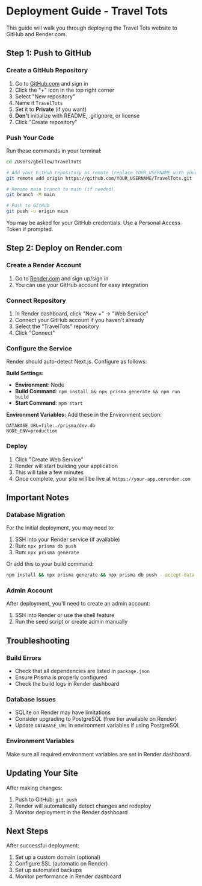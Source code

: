 # Deployment Guide - Travel Tots

This guide will walk you through deploying the Travel Tots website to GitHub and Render.com.

## Step 1: Push to GitHub

### Create a GitHub Repository

1. Go to [GitHub.com](https://github.com) and sign in
2. Click the "+" icon in the top right corner
3. Select "New repository"
4. Name it `TravelTots`
5. Set it to **Private** (if you want)
6. **Don't** initialize with README, .gitignore, or license
7. Click "Create repository"

### Push Your Code

Run these commands in your terminal:

```bash
cd /Users/gbellew/TravelTots

# Add your GitHub repository as remote (replace YOUR_USERNAME with your GitHub username)
git remote add origin https://github.com/YOUR_USERNAME/TravelTots.git

# Rename main branch to main (if needed)
git branch -M main

# Push to GitHub
git push -u origin main
```

You may be asked for your GitHub credentials. Use a Personal Access Token if prompted.

## Step 2: Deploy on Render.com

### Create a Render Account

1. Go to [Render.com](https://render.com) and sign up/sign in
2. You can use your GitHub account for easy integration

### Connect Repository

1. In Render dashboard, click "New +" → "Web Service"
2. Connect your GitHub account if you haven't already
3. Select the "TravelTots" repository
4. Click "Connect"

### Configure the Service

Render should auto-detect Next.js. Configure as follows:

**Build Settings:**
- **Environment**: Node
- **Build Command**: `npm install && npx prisma generate && npm run build`
- **Start Command**: `npm start`

**Environment Variables:**
Add these in the Environment section:

```
DATABASE_URL=file:./prisma/dev.db
NODE_ENV=production
```

### Deploy

1. Click "Create Web Service"
2. Render will start building your application
3. This will take a few minutes
4. Once complete, your site will be live at `https://your-app.onrender.com`

## Important Notes

### Database Migration

For the initial deployment, you may need to:
1. SSH into your Render service (if available)
2. Run: `npx prisma db push`
3. Run: `npx prisma generate`

Or add this to your build command:
```bash
npm install && npx prisma generate && npx prisma db push --accept-data-loss && npm run build
```

### Admin Account

After deployment, you'll need to create an admin account:
1. SSH into Render or use the shell feature
2. Run the seed script or create admin manually

## Troubleshooting

### Build Errors
- Check that all dependencies are listed in `package.json`
- Ensure Prisma is properly configured
- Check the build logs in Render dashboard

### Database Issues
- SQLite on Render may have limitations
- Consider upgrading to PostgreSQL (free tier available on Render)
- Update `DATABASE_URL` in environment variables if using PostgreSQL

### Environment Variables
Make sure all required environment variables are set in Render dashboard.

## Updating Your Site

After making changes:
1. Push to GitHub: `git push`
2. Render will automatically detect changes and redeploy
3. Monitor deployment in the Render dashboard

## Next Steps

After successful deployment:
1. Set up a custom domain (optional)
2. Configure SSL (automatic on Render)
3. Set up automated backups
4. Monitor performance in Render dashboard

